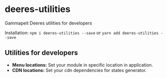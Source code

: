 # deeres-utilities
Gammapeit Deeres utilities for developers

Installation: ``npm i deeres-utilities --save`` or ``yarn add deeres-utilities --save``

## Utilities for developers
* **Menu locations:** Set your module in specific location in application.
* **CDN locations:** Set your cdn dependencies for states generator.
